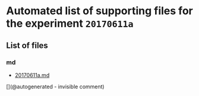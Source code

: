 # Automated list of supporting files for the __experiment `20170611a`__

## List of files

### md

* [20170611a.md](/us-draindump/exp/20170611a.md)


[](@autogenerated - invisible comment)